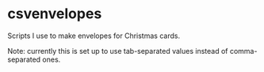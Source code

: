 # csvenvelopes

Scripts I use to make envelopes for Christmas cards.

Note: currently this is set up to use tab-separated values instead of comma-separated ones.
